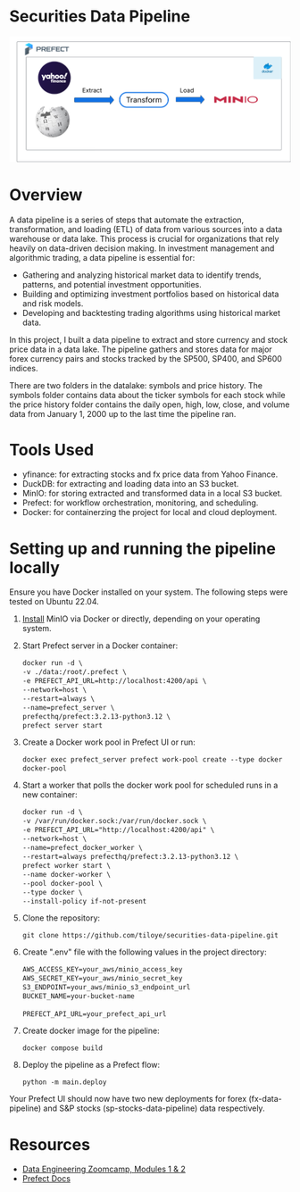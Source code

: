 # Securities Data Pipeline
![pipeline](pipeline.png)

# Overview
A data pipeline is a series of steps that automate the extraction, transformation, and loading (ETL) of data from various sources into a data warehouse or data lake. This process is crucial for organizations that rely heavily on data-driven decision making. In investment management and algorithmic trading, a data pipeline is essential for:
* Gathering and analyzing historical market data to identify trends, patterns, and potential investment opportunities.
* Building and optimizing investment portfolios based on historical data and risk models.
* Developing and backtesting trading algorithms using historical market data.

In this project, I built a data pipeline to extract and store currency and stock price data in a data lake. The pipeline gathers and stores data for major forex currency pairs and stocks tracked by the SP500, SP400, and SP600 indices.

There are two folders in the datalake: symbols and price history. The symbols folder contains data about the ticker symbols for each stock while the price history folder contains the daily open, high, low, close, and volume data from January 1, 2000 up to the last time the pipeline ran.

# Tools Used
* yfinance: for extracting stocks and fx price data from Yahoo Finance.
* DuckDB: for extracting and loading data into an S3 bucket.
* MinIO: for storing extracted and transformed data in a local S3 bucket.
* Prefect: for workflow orchestration, monitoring, and scheduling.
* Docker: for containerzing the project for local and cloud deployment.

# Setting up and running the pipeline locally 
Ensure you have Docker installed on your system. The following steps were tested on Ubuntu 22.04.

1. [Install](https://min.io/docs/minio/container/index.html) MinIO via Docker or directly, depending on your operating system.
2. Start Prefect server in a Docker container:
    ```
    docker run -d \
    -v ./data:/root/.prefect \
    -e PREFECT_API_URL=http://localhost:4200/api \
    --network=host \
    --restart=always \
    --name=prefect_server \
    prefecthq/prefect:3.2.13-python3.12 \
    prefect server start
    ```
3. Create a Docker work pool in Prefect UI or run:
    ```
    docker exec prefect_server prefect work-pool create --type docker docker-pool
    ```
4. Start a worker that polls the docker work pool for scheduled runs in a new container:
    ```
    docker run -d \
    -v /var/run/docker.sock:/var/run/docker.sock \
    -e PREFECT_API_URL="http://localhost:4200/api" \
    --network=host \
    --name=prefect_docker_worker \
    --restart=always prefecthq/prefect:3.2.13-python3.12 \
    prefect worker start \
    --name docker-worker \
    --pool docker-pool \
    --type docker \
    --install-policy if-not-present
    ```

5. Clone the repository:
    ```
    git clone https://github.com/tiloye/securities-data-pipeline.git
    ```
4. Create ".env" file with the following values in the project directory:
    ```
    AWS_ACCESS_KEY=your_aws/minio_access_key
    AWS_SECRET_KEY=your_aws/minio_secret_key
    S3_ENDPOINT=your_aws/minio_s3_endpoint_url
    BUCKET_NAME=your-bucket-name
    
    PREFECT_API_URL=your_prefect_api_url
    ```
5. Create docker image for the pipeline:
    ```
    docker compose build
    ```
6. Deploy the pipeline as a Prefect flow:
   ```
   python -m main.deploy
   ```

Your Prefect UI should now have two new deployments for forex (fx-data-pipeline) and S&P stocks (sp-stocks-data-pipeline) data respectively.


# Resources
* [Data Engineering Zoomcamp, Modules 1 & 2](https://github.com/dataTalksClub/data-engineering-zoomcamp/)
* [Prefect Docs](https://docs.prefect.io/)